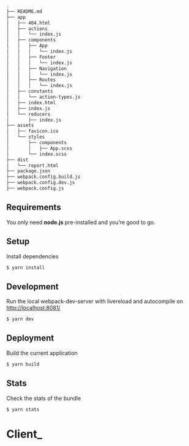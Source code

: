 ```bash
.
├── README.md
├── app
│   ├── 404.html
│   ├── actions
│   │   └── index.js
│   ├── components
│   │   ├── App
│   │   │   └── index.js
│   │   ├── Footer
│   │   │   └── index.js
│   │   ├── Navigation
│   │   │   └── index.js
│   │   ├── Routes
│   │   │   └── index.js
│   ├── constants
│   │   └── action-types.js
│   ├── index.html
│   ├── index.js
│   └── reducers
│       ├── index.js
├── assets
│   ├── favicon.ico
│   └── styles
│       ├── components
│       │   ├── App.scss
│       └── index.scss
├── dist
│   └── report.html
├── package.json
├── webpack.config.build.js
├── webpack.config.dev.js
├── webpack.config.js
```


## Requirements
You only need <b>node.js</b> pre-installed and you’re good to go.

## Setup
Install dependencies
```sh
$ yarn install
```

## Development
Run the local webpack-dev-server with livereload and autocompile on [http://localhost:8081/](http://localhost:8081/)
```sh
$ yarn dev
```
## Deployment
Build the current application
```sh
$ yarn build
```

## Stats
Check the stats of the bundle
```sh
$ yarn stats
```
# Client_
